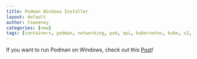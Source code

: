 ```yaml
---
title: Podman Windows Installer
layout: default
author: tsweeney
categories: [new]
tags: [containers, podman, networking, pod, api, kubernetes, kube, v2, hpc, windows, mac]
---
```


If you want to run Podman on Windows, check out this [Post](https://www.redhat.com/sysadmin/run-podman-windows)!
